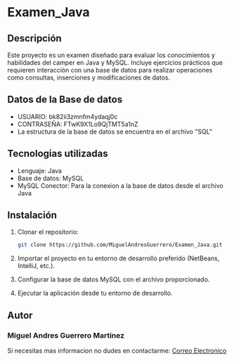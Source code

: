# Examen_Java

## Descripción
Este proyecto es un examen diseñado para evaluar los conocimientos y habilidades del camper en Java y MySQL. Incluye ejercicios prácticos que requieren interacción con una base de datos para realizar operaciones como consultas, inserciones y modificaciones de datos.

## Datos de la Base de datos
- USUARIO: bk82ii3zmnfm4ydaqj0c
- CONTRASEÑA: FTwK9X1Lo9QjTMT5a1nZ
- La estructura de la base de datos se encuentra en el archivo "SQL"

## Tecnologias utilizadas
- Lenguaje: Java
- Base de datos: MySQL
- MySQL Conector: Para la conexion a la base de datos desde el archivo Java

## Instalación

1. Clonar el repositorio:
    ```bash
    git clone https://github.com/MiguelAndresGuerrero/Examen_Java.git
    ```

2. Importar el proyecto en tu entorno de desarrollo preferido (NetBeans, IntelliJ, etc.).

3. Configurar la base de datos MySQL con el archivo proporcionado.

4. Ejecutar la aplicación desde tu entorno de desarrollo.

## Autor
### Miguel Andres Guerrero Martinez
Si necesitas mas informacion no dudes en contactarme: 
[Correo Electronico](mailto:Guerreromiguelmartinez@gmail.com)